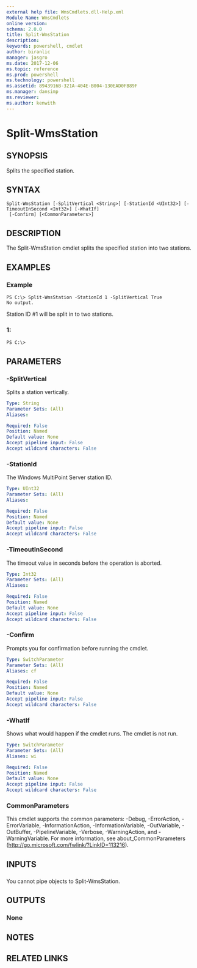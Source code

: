 ```yaml
---
external help file: WmsCmdlets.dll-Help.xml
Module Name: WmsCmdlets
online version: 
schema: 2.0.0
title: Split-WmsStation
description: 
keywords: powershell, cmdlet
author: biranlic
manager: jasgro
ms.date: 2017-12-06
ms.topic: reference
ms.prod: powershell
ms.technology: powershell
ms.assetid: 8943916B-321A-404E-B004-130EAD0FB89F
ms.manager: dansimp
ms.reviewer:
ms.author: kenwith
---
```


# Split-WmsStation

## SYNOPSIS
Splits the specified station.

## SYNTAX

```
Split-WmsStation [-SplitVertical <String>] [-StationId <UInt32>] [-TimeoutInSecond <Int32>] [-WhatIf]
 [-Confirm] [<CommonParameters>]
```

## DESCRIPTION
The Split-WmsStation cmdlet splits the specified station into two stations.

## EXAMPLES

### Example
```
PS C:\> Split-WmsStation -StationId 1 -SplitVertical True
No output.
```

Station ID #1 will be split in to two stations.

### 1:
```
PS C:\>
```

## PARAMETERS

### -SplitVertical
Splits a station vertically.

```yaml
Type: String
Parameter Sets: (All)
Aliases: 

Required: False
Position: Named
Default value: None
Accept pipeline input: False
Accept wildcard characters: False
```

### -StationId
The Windows MultiPoint Server station ID.

```yaml
Type: UInt32
Parameter Sets: (All)
Aliases: 

Required: False
Position: Named
Default value: None
Accept pipeline input: False
Accept wildcard characters: False
```

### -TimeoutInSecond
The timeout value in seconds before the operation is aborted.

```yaml
Type: Int32
Parameter Sets: (All)
Aliases: 

Required: False
Position: Named
Default value: None
Accept pipeline input: False
Accept wildcard characters: False
```

### -Confirm
Prompts you for confirmation before running the cmdlet.

```yaml
Type: SwitchParameter
Parameter Sets: (All)
Aliases: cf

Required: False
Position: Named
Default value: None
Accept pipeline input: False
Accept wildcard characters: False
```

### -WhatIf
Shows what would happen if the cmdlet runs. The cmdlet is not run.

```yaml
Type: SwitchParameter
Parameter Sets: (All)
Aliases: wi

Required: False
Position: Named
Default value: None
Accept pipeline input: False
Accept wildcard characters: False
```

### CommonParameters
This cmdlet supports the common parameters: -Debug, -ErrorAction, -ErrorVariable, -InformationAction, -InformationVariable, -OutVariable, -OutBuffer, -PipelineVariable, -Verbose, -WarningAction, and -WarningVariable. For more information, see about_CommonParameters (http://go.microsoft.com/fwlink/?LinkID=113216).

## INPUTS

###  
You cannot pipe objects to Split-WmsStation.

## OUTPUTS

### None

## NOTES

## RELATED LINKS

